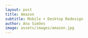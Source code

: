 ```yaml
---
layout: post
title: Amazon
subtitle: Mobile + Desktop Redesign
author: Ana Simões
image: assets/images/amazon.jpg
---
```



